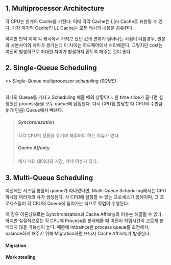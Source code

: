 ## 1. Multiprocessor Architecture
각 CPU는 한개의 Cache를 가진다. 이때 각각 Cache는 L(n) Cache로 표현될 수 있다. 가장 마지막 Cache인 LL Cache는 모든 캐시의 내용을 공유한다. 

하지만 만약 이때 각 캐시에서 가지고 있던 값의 변화가 일어나는 시점이 다를경우, 원본과 사본사이의 차이가 생기는데 이 차이는 하드웨어에서 처리해준다. 그렇지만 cost는 여전히 발생하므로 최대한 차이가 발생하지 않도록 해주는 것이 좋다.

## 2. Single-Queue Scheduling
###### >> Single-Queue multiprocessor scheduling (SQMS)
하나의 Queue를 가지고 Scheduling 해줄 때의 상황이다. 한 time slice가 끝나면 실행했던 process들을 모두 queue에 삽입한다. 다시 CPU를 할당할 때 CPU의 수만큼(n개 만큼) Queue에서 빼낸다.

> ##### Synchronization
> 각각 CPU의 상황을 동기화 해주어야 하는 이슈가 있다.
> ##### Cache Affinity
> 캐시 내의 데이터의 저장, 삭제 이슈가 있다.

## 3. Multi-Queue Scheduling
이전에는 시스템 통틀어 queue가 하나였다면, Multi-Queue Scheduling에서는 CPU 하나당 여러개의 큐가 생성된다. 각 CPU에 실행할 수 있는 프로세스가 정해지며, 그 프로세스들이 각 CPU의 Queue에 들어가는 식으로 작업이 수행된다.

이 경우 이론상으로는 Synchronization과 Cache Affinity의 이슈는 해결될 수 있다. 하지만 실질적으로는 각 CPU에 Process를 분배해줄 때 여전히 작업시간이 고르게 분배되지 않을 가능성이 높다. 때문에 imbalnce한 process queue를 조정해서, balance하게 해주기 위해 Migration하면 또다시 Cache Affinity가 발생한다.

#### Migration
#### Work stealing
